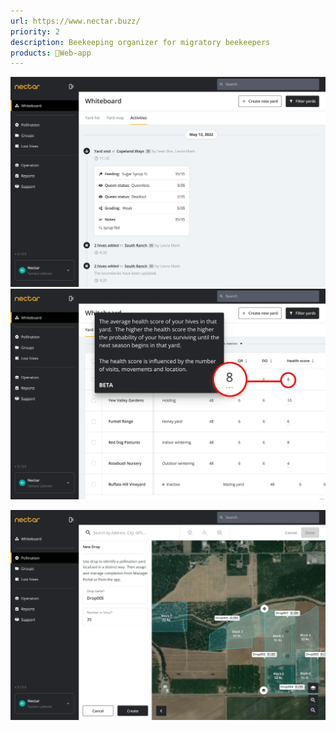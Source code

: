 ```yaml
---
url: https://www.nectar.buzz/
priority: 2
description: Beekeeping organizer for migratory beekeepers
products: 📱Web-app
---
```

![](img/Pasted%20image%2020241113010536.png)
![](img/Pasted%20image%2020241113010557.png)

![](img/Pasted%20image%2020241113010606.png)